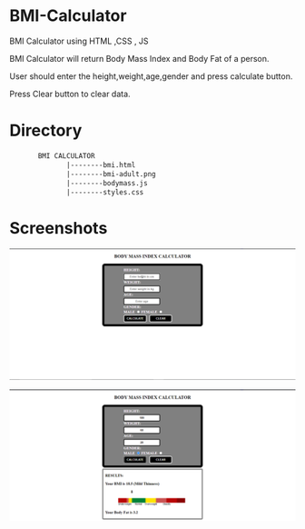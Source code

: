 # BMI-Calculator
BMI Calculator using HTML ,CSS , JS

BMI Calculator will return Body Mass Index and Body Fat of a person.

User should enter the height,weight,age,gender and press calculate button.

Press Clear button to clear data.

# Directory
    
           BMI CALCULATOR
                  |--------bmi.html
                  |--------bmi-adult.png
                  |--------bodymass.js
                  |--------styles.css
                  




# Screenshots

![screenshot](https://github.com/sribalaji205/BMI-Calculator/blob/main/sample%20image/Capture1.PNG)


![screenshot](https://github.com/sribalaji205/BMI-Calculator/blob/main/sample%20image/Capture2.PNG)

